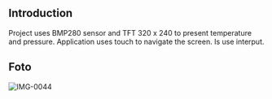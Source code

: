 ## Introduction
Project uses BMP280 sensor and TFT 320 x 240 to present temperature and pressure.
Application uses touch to navigate the screen. Is use interput. 

## Foto
![IMG-0044](https://user-images.githubusercontent.com/119056338/215508580-f31f81e7-e176-4e2e-9ba0-454e84ec7c1a.jpg)
